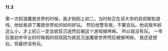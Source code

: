 #### 11.3
第一次知道魔兽世界的时候，我才刚刚上初二。当时和正在读大学的叔叔聊到游戏，他给我讲了魔兽世界如何如何好玩。
然后他警告我，不要去玩。他说我年龄这么小，才上初三一定会疯狂沉迷然后被这个游戏搞垮掉。
所以我没有玩。
一年后我初中毕业的时候我的叔叔因为疯狂沉迷魔兽世界然后被搞垮掉。
我还是想玩，但最终没有玩。

